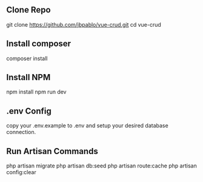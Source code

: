 
## Clone Repo
git clone https://github.com/jbpablo/vue-crud.git
cd vue-crud


## Install composer
composer install

## Install NPM
npm install
npm run dev

## .env Config
copy your .env.example to .env and setup your desired database connection.

## Run Artisan Commands
php artisan migrate
php artisan db:seed
php artisan route:cache
php artisan config:clear




